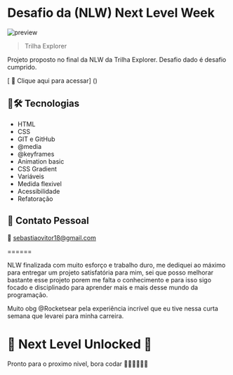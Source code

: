 # Desafio da (NLW) Next Level Week

![preview](/assets/Opera%20Instant%C3%A2neo_2022-09-21_004219_index.html.png)

> Trilha Explorer

Projeto proposto no final da NLW da Trilha Explorer. Desafio dado é desafio cumprido.

[ 🔗 Clique aqui para acessar] ()

## 🧰🛠️ Tecnologias 

- HTML 
- CSS
- GIT e GitHub
- @media
- @keyframes
- Animation basic
- CSS Gradient
- Variáveis
- Medida flexivel
- Acessibilidade
- Refatoração

## 💛 Contato Pessoal

📧 sebastiaovitor18@gmail.com

======

NLW finalizada com muito esforço e trabalho duro, me dediquei ao máximo para entregar um projeto satisfatória para mim, sei que posso melhorar bastante esse projeto porem me falta o conhecimento e para isso sigo focado e disciplinado para aprender mais e mais desse mundo da programação.

Muito obg @Rocketsear pela experiência incrível que eu tive nessa curta semana que levarei para minha carreira.

# 🚀 Next Level Unlocked 🚀

Pronto para o proximo nivel, bora codar 🚀🚀🚀🚀🚀🚀